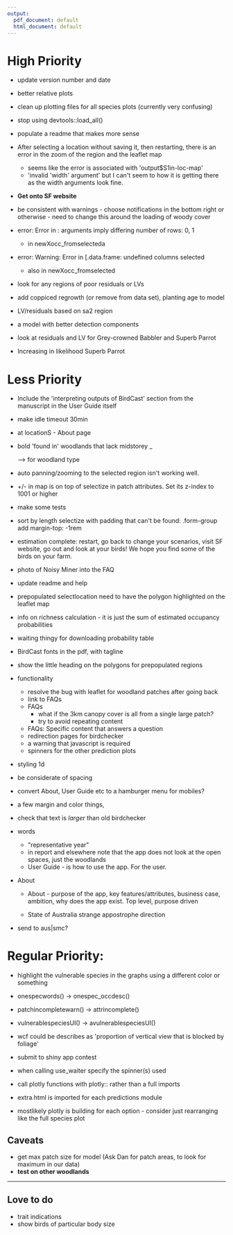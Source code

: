 ```yaml
---
output:
  pdf_document: default
  html_document: default
---
```


# High Priority
+ update version number and date
+ better relative plots
+ clean up plotting files for all species plots (currently very confusing)
+ stop using devtools::load_all()
+ populate a readme that makes more sense

+ After selecting a location without saving it, then restarting, there is an error in the zoom of the region and the leaflet map
  + seems like the error is associated with 'output$S1in-loc-map'
  + 'invalid 'width' argument' but I can't seem to how it is getting there as the width arguments look fine.
+ __Get onto SF website__


+ be consistent with warnings - choose notifications in the bottom right or otherwise - need to change this around the loading of woody cover
+ error: Error in <Anonymous>: arguments imply differing number of rows: 0, 1
  + in newXocc_fromselecteda
+ error: Warning: Error in [.data.frame: undefined columns selected
  + also in newXocc_fromselected
+ look for any regions of poor residuals or LVs
+ add coppiced regrowth (or remove from data set), planting age to model
+ LV/residuals based on sa2 region
+ a model with better detection components
+ look at residuals and LV for Grey-crowned Babbler and Superb Parrot
+ Increasing in likelihood Superb Parrot


# Less Priority
+ Include the 'interpreting outputs of BirdCast' section from the manuscript in the User Guide itself
+ make idle timeout 30min
+ at locationS - About page
+ bold 'found in' woodlands that lack midstorey
_ <p> --> <span> for woodland type
+ auto panning/zooming to the selected region isn't working well.
+ +/- in map is on top of selectize in patch attributes. Set its z-index to 1001 or higher
+ make some tests
+ sort by length selectize with padding that can't be found: .form-group add margin-top: -1rem
+ estimation complete: restart, go back to change your scenarios, visit SF website, go out and look at your birds! We hope you find some of the birds on your farm.
+ photo of Noisy Miner into the FAQ
+ update readme and help
+ prepopulated selectlocation need to have the polygon highlighted on the leaflet map
+ info on richness calculation - it is just the sum of estimated occupancy probabilities
+ waiting thingy for downloading probability table

+ BirdCast fonts in the pdf, with tagline

+ show the little heading on the polygons for prepopulated regions

+ functionality
  + resolve the bug with leaflet for woodland patches after going back
  + link to FAQs
  + FAQs
    + what if the 3km canopy cover is all from a single large patch?
    + try to avoid repeating content
  + FAQs: Specific content that answers a question
  + redirection pages for birdchecker
  + a warning that javascript is required
  + spinners for the other prediction plots

+ styling 1d
 + be considerate of spacing
 + convert About, User Guide etc to a hamburger menu for mobiles?
 + a few margin and color things, 
 + check that text is *larger* than old birdchecker

+ words
  + "representative year"
  + in report and elsewhere note that the app does not look at the open spaces, just the woodlands
  + User Guide - is how to use the app. For the user.
+ About
  + About - purpose of the app, key features/attributes, business case, ambition, why does the app exist. Top level, purpose driven

  + State of Australia strange appostrophe direction

+ send to aus|smc?

# Regular Priority:
+ highlight the vulnerable species in the graphs using a different color or something
+ onespecwords() -> onespec_occdesc()
+ patchincompletewarn() -> attrincomplete()
+ vulnerablespeciesUI() -> avulnerablespeciesUI()
+ wcf could be describes as 'proportion of vertical view that is blocked by foliage'
+ submit to shiny app contest

+ when calling use_waiter specify the spinner(s) used

+ call plotly functions with plotly:: rather than a full imports
+ extra.html is imported for each predictions module
+ mostlikely plotly is building for each option - consider just rearranging like the full species plot

## Caveats
+ get max patch size for model (Ask Dan for patch areas, to look for maximum in our data)
+ __test on other woodlands__


--- 

## Love to do
+ trait indications
+ show birds of particular body size
 

